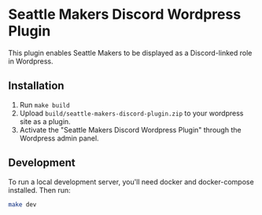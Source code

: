 # Seattle Makers Discord Wordpress Plugin

This plugin enables Seattle Makers to be displayed as a Discord-linked role in Wordpress.

## Installation

1. Run `make build`
2. Upload `build/seattle-makers-discord-plugin.zip` to your wordpress site as a plugin.
3. Activate the "Seattle Makers Discord Wordpress Plugin" through the Wordpress admin panel.

## Development

To run a local development server, you'll need docker and docker-compose installed. Then run:

```bash
make dev
```